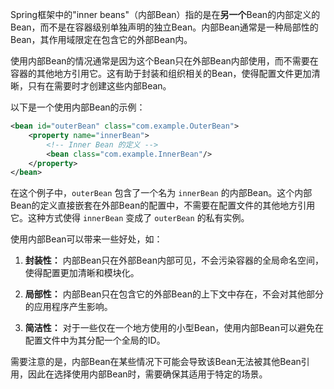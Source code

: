Spring框架中的"inner beans"（内部Bean）指的是在**另一个**Bean的内部定义的Bean，而不是在容器级别单独声明的独立Bean。内部Bean通常是一种局部性的Bean，其作用域限定在包含它的外部Bean内。

使用内部Bean的情况通常是因为这个Bean只在外部Bean内部使用，而不需要在容器的其他地方引用它。这有助于封装和组织相关的Bean，使得配置文件更加清晰，只有在需要时才创建这些内部Bean。

以下是一个使用内部Bean的示例：
```xml
<bean id="outerBean" class="com.example.OuterBean">
    <property name="innerBean">
        <!-- Inner Bean 的定义 -->
        <bean class="com.example.InnerBean"/>
    </property>
</bean>
```

在这个例子中，`outerBean` 包含了一个名为 `innerBean` 的内部Bean。这个内部Bean的定义直接嵌套在外部Bean的配置中，不需要在配置文件的其他地方引用它。这种方式使得 `innerBean` 变成了 `outerBean` 的私有实例。

使用内部Bean可以带来一些好处，如：

1. **封装性：** 内部Bean只在外部Bean内部可见，不会污染容器的全局命名空间，使得配置更加清晰和模块化。

2. **局部性：** 内部Bean只在包含它的外部Bean的上下文中存在，不会对其他部分的应用程序产生影响。

3. **简洁性：** 对于一些仅在一个地方使用的小型Bean，使用内部Bean可以避免在配置文件中为其分配一个全局的ID。

需要注意的是，内部Bean在某些情况下可能会导致该Bean无法被其他Bean引用，因此在选择使用内部Bean时，需要确保其适用于特定的场景。